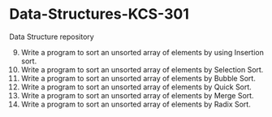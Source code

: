 # Data-Structures-KCS-301
Data Structure repository 

9. Write a program to sort an unsorted array of elements by using Insertion sort.
10. Write a program to sort an unsorted array of elements by Selection Sort.
11. Write a program to sort an unsorted array of elements by Bubble Sort.
12. Write a program to sort an unsorted array of elements by Quick Sort.
13. Write a program to sort an unsorted array of elements by Merge Sort.
14. Write a program to sort an  unsorted array of elements by Radix Sort.
